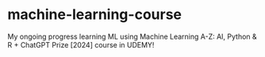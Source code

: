# machine-learning-course
My ongoing progress learning ML using Machine Learning A-Z: AI, Python &amp; R + ChatGPT Prize [2024] course in UDEMY!
